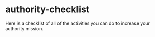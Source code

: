 # authority-checklist
Here is a checklist of all of the activities you can do to increase your authority mission. 
